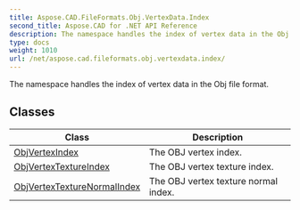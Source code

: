 ```yaml
---
title: Aspose.CAD.FileFormats.Obj.VertexData.Index
second_title: Aspose.CAD for .NET API Reference
description: The namespace handles the index of vertex data in the Obj file format
type: docs
weight: 1010
url: /net/aspose.cad.fileformats.obj.vertexdata.index/
---
```

The namespace handles the index of vertex data in the Obj file format.

## Classes

| Class | Description |
| --- | --- |
| [ObjVertexIndex](./objvertexindex/) | The OBJ vertex index. |
| [ObjVertexTextureIndex](./objvertextextureindex/) | The OBJ vertex texture index. |
| [ObjVertexTextureNormalIndex](./objvertextexturenormalindex/) | The OBJ vertex texture normal index. |


